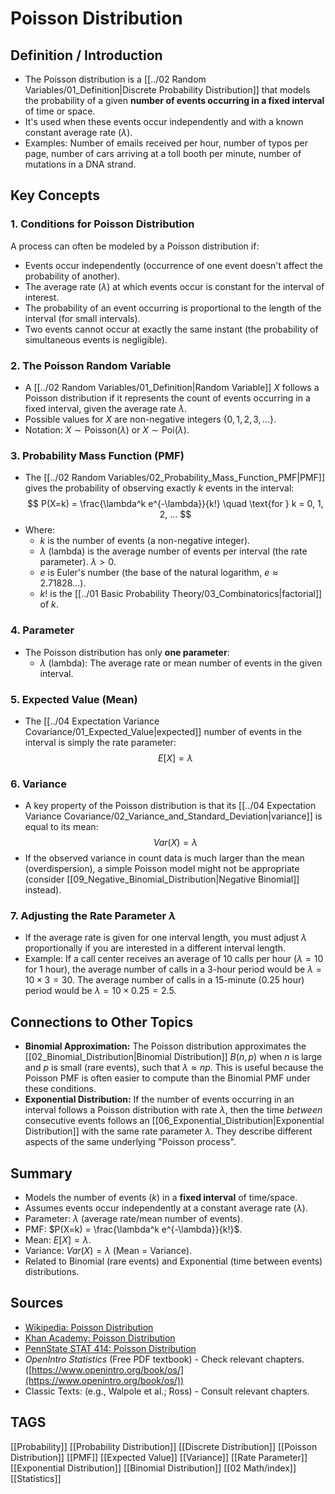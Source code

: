# Poisson Distribution

## Definition / Introduction
*   The Poisson distribution is a [[../02 Random Variables/01_Definition|Discrete Probability Distribution]] that models the probability of a given **number of events occurring in a fixed interval** of time or space.
*   It's used when these events occur independently and with a known constant average rate ($\lambda$).
*   Examples: Number of emails received per hour, number of typos per page, number of cars arriving at a toll booth per minute, number of mutations in a DNA strand.

## Key Concepts

### 1. Conditions for Poisson Distribution
A process can often be modeled by a Poisson distribution if:
*   Events occur independently (occurrence of one event doesn't affect the probability of another).
*   The average rate ($\lambda$) at which events occur is constant for the interval of interest.
*   The probability of an event occurring is proportional to the length of the interval (for small intervals).
*   Two events cannot occur at exactly the same instant (the probability of simultaneous events is negligible).

### 2. The Poisson Random Variable
*   A [[../02 Random Variables/01_Definition|Random Variable]] $X$ follows a Poisson distribution if it represents the count of events occurring in a fixed interval, given the average rate $\lambda$.
*   Possible values for $X$ are non-negative integers $\{0, 1, 2, 3, ...\}$.
*   Notation: $X \sim \text{Poisson}(\lambda)$ or $X \sim \text{Poi}(\lambda)$.

### 3. Probability Mass Function (PMF)
*   The [[../02 Random Variables/02_Probability_Mass_Function_PMF|PMF]] gives the probability of observing exactly $k$ events in the interval:
    $$ P(X=k) = \frac{\lambda^k e^{-\lambda}}{k!} \quad \text{for } k = 0, 1, 2, ... $$
*   Where:
    *   $k$ is the number of events (a non-negative integer).
    *   $\lambda$ (lambda) is the average number of events per interval (the rate parameter). $\lambda > 0$.
    *   $e$ is Euler's number (the base of the natural logarithm, $e \approx 2.71828...$).
    *   $k!$ is the [[../01 Basic Probability Theory/03_Combinatorics|factorial]] of $k$.

### 4. Parameter
*   The Poisson distribution has only **one parameter**:
    *   $\lambda$ (lambda): The average rate or mean number of events in the given interval.

### 5. Expected Value (Mean)
*   The [[../04 Expectation Variance Covariance/01_Expected_Value|expected]] number of events in the interval is simply the rate parameter:
    $$ E[X] = \lambda $$

### 6. Variance
*   A key property of the Poisson distribution is that its [[../04 Expectation Variance Covariance/02_Variance_and_Standard_Deviation|variance]] is equal to its mean:
    $$ Var(X) = \lambda $$
*   If the observed variance in count data is much larger than the mean (overdispersion), a simple Poisson model might not be appropriate (consider [[09_Negative_Binomial_Distribution|Negative Binomial]] instead).

### 7. Adjusting the Rate Parameter $\lambda$
*   If the average rate is given for one interval length, you must adjust $\lambda$ proportionally if you are interested in a different interval length.
*   Example: If a call center receives an average of 10 calls per hour ($\lambda=10$ for 1 hour), the average number of calls in a 3-hour period would be $\lambda = 10 \times 3 = 30$. The average number of calls in a 15-minute (0.25 hour) period would be $\lambda = 10 \times 0.25 = 2.5$.

## Connections to Other Topics
*   **Binomial Approximation:** The Poisson distribution approximates the [[02_Binomial_Distribution|Binomial Distribution]] $B(n, p)$ when $n$ is large and $p$ is small (rare events), such that $\lambda \approx np$. This is useful because the Poisson PMF is often easier to compute than the Binomial PMF under these conditions.
*   **Exponential Distribution:** If the number of events occurring in an interval follows a Poisson distribution with rate $\lambda$, then the time *between* consecutive events follows an [[06_Exponential_Distribution|Exponential Distribution]] with the same rate parameter $\lambda$. They describe different aspects of the same underlying "Poisson process".

## Summary
*   Models the number of events ($k$) in a **fixed interval** of time/space.
*   Assumes events occur independently at a constant average rate ($\lambda$).
*   Parameter: $\lambda$ (average rate/mean number of events).
*   PMF: $P(X=k) = \frac{\lambda^k e^{-\lambda}}{k!}$.
*   Mean: $E[X] = \lambda$.
*   Variance: $Var(X) = \lambda$ (Mean = Variance).
*   Related to Binomial (rare events) and Exponential (time between events) distributions.

## Sources
*   [Wikipedia: Poisson Distribution](https://en.wikipedia.org/wiki/Poisson_distribution)
*   [Khan Academy: Poisson Distribution](https://www.khanacademy.org/math/statistics-probability/random-variables-stats-library/poisson-distribution/v/poisson-distribution-introduction)
*   [PennState STAT 414: Poisson Distribution](https://online.stat.psu.edu/stat414/lesson/12/12.1)
*   *OpenIntro Statistics* (Free PDF textbook) - Check relevant chapters. ([https://www.openintro.org/book/os/](https://www.openintro.org/book/os/))
*   Classic Texts: (e.g., Walpole et al.; Ross) - Consult relevant chapters.

## TAGS
[[Probability]] [[Probability Distribution]] [[Discrete Distribution]] [[Poisson Distribution]] [[PMF]] [[Expected Value]] [[Variance]] [[Rate Parameter]] [[Exponential Distribution]] [[Binomial Distribution]] [[02 Math/index]] [[Statistics]]
